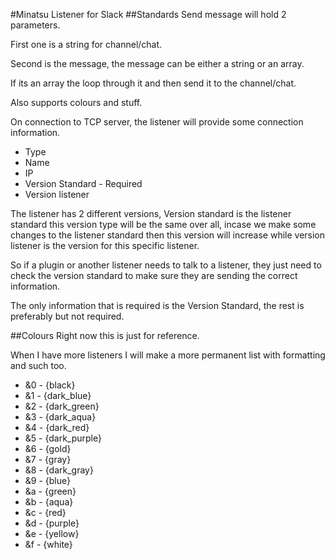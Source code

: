 #Minatsu Listener for Slack
##Standards
Send message will hold 2 parameters.

First one is a string for channel/chat.

Second is the message, the message can be either a string or an array.

If its an array the loop through it and then send it to the channel/chat.

Also supports colours and stuff.

On connection to TCP server, the listener will provide some connection information.
* Type
* Name
* IP
* Version Standard - Required
* Version listener

The listener has 2 different versions, Version standard is the listener standard
this version type will be the same over all, incase we make some changes to the
listener standard then this version will increase while version listener is the
version for this specific listener.

So if a plugin or another listener needs to talk to a listener, they just need
to check the version standard to make sure they are sending the correct information.

The only information that is required is the Version Standard, the rest is preferably
but not required.

##Colours
Right now this is just for reference.

When I have more listeners I will make a more permanent list with formatting and such too.

* &0 - {black}
* &1 - {dark_blue}
* &2 - {dark_green}
* &3 - {dark_aqua}
* &4 - {dark_red}
* &5 - {dark_purple}
* &6 - {gold}
* &7 - {gray}
* &8 - {dark_gray}
* &9 - {blue}
* &a - {green}
* &b - {aqua}
* &c - {red}
* &d - {purple}
* &e - {yellow}
* &f - {white}
